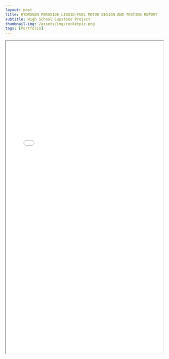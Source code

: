 ```yaml
---
layout: post
title: HYDROGEN PEROXIDE LIQUID-FUEL MOTOR DESIGN AND TESTING REPORT
subtitle: High School Capstone Project
thumbnail-img: /assets/img/rocketpic.png
tags: [Portfolio]
---
```


<iframe src="/assets/img/HydrogenPeroxideLFMDesignandTestingReport.pdf" width="100%" height="1000px"></iframe>
